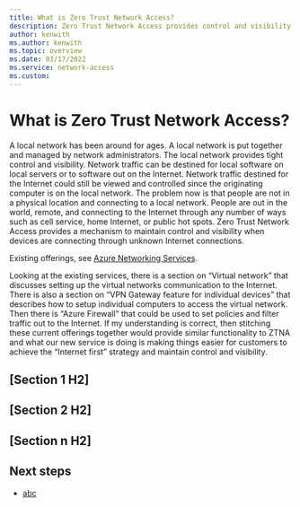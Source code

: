 ```yaml
---
title: What is Zero Trust Network Access?
description: Zero Trust Network Access provides control and visibility in an Internet first world. The concept is often referred to as Network as a Service (NaaS).
author: kenwith
ms.author: kenwith
ms.topic: overview
ms.date: 03/17/2022
ms.service: network-access
ms.custom: 
---
```



<!-- 1. H1
Required. Set expectations for what the content covers, so customers know the 
content meets their needs. H1 format is # What is <product/service>?
-->

# What is Zero Trust Network Access?

<!-- 2. Introductory paragraph 
Required. Lead with a light intro that describes what the article covers. Answer the 
fundamental “why would I want to know this?” question. Keep it short.
-->

A local network has been around for ages.
A local network is put together and managed by network administrators.
The local network provides tight control and visibility.
Network traffic can be destined for local software on local servers or to software out on the Internet.
Network traffic destined for the Internet could still be viewed and controlled since the originating computer is on the local network.
The problem now is that people are not in a physical location and connecting to a local network.
People are out in the world, remote, and connecting to the Internet through any number of ways such as cell service, home Internet, or public hot spots.
Zero Trust Network Access provides a mechanism to maintain control and visibility when devices are connecting through unknown Internet connections. 

Existing offerings, see [Azure Networking Services]( ../networking/fundamentals/networking-overview.md ).

Looking at the existing services, there is a section on “Virtual network” that discusses setting up the virtual networks communication to the Internet. There is also a section on “VPN Gateway feature for individual devices” that describes how to setup individual computers to access the virtual network. Then there is “Azure Firewall” that could be used to set policies and filter traffic out to the Internet. If my understanding is correct, then stitching these current offerings together would provide similar functionality to ZTNA and what our new service is doing is making things easier for customers to achieve the “Internet first” strategy and maintain control and visibility.


<!-- 3. H2s
Required. Give each H2 a heading that sets expectations for the content that follows. 
Follow the H2 headings with a sentence about how the section contributes to the whole.
-->

## [Section 1 H2]
<!-- add your content here -->

## [Section 2 H2]
<!-- add your content here -->

## [Section n H2]
<!-- add your content here -->

<!-- 4. Next steps
Required. Provide at least one next step and no more than three. Include some 
context so the customer can determine why they would click the link.
-->

## Next steps
<!-- Add a context sentence for the following links -->
- [abc](#)

